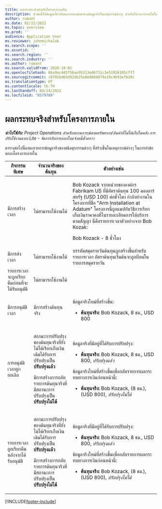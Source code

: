```yaml
---
title: ผลกระทบจริงสำหรับโครงการภายใน
description: หัวข้อนี้ให้ข้อมูลเกี่ยวกับผลกระทบต่อตารางข้อมูลจริงในเหตุการณ์ต่างๆ สำหรับโครงการภายในใน Microsoft Dynamics 365 Project Operations
author: rumant
ms.date: 02/22/2022
ms.topic: overview
ms.prod: ''
audience: Application User
ms.reviewer: johnmichalak
ms.search.scope: ''
ms.assetid: ''
ms.search.region: ''
ms.search.industry: ''
ms.author: rumant
ms.search.validFrom: 2020-10-01
ms.openlocfilehash: 66a9ac4d2f56ae95313ed6731c3e51926105cff7
ms.sourcegitcommit: c0792bd65d92db25e0e8864879a19c4b93efb10c
ms.translationtype: HT
ms.contentlocale: th-TH
ms.lasthandoff: 04/14/2022
ms.locfileid: "8579789"
---
```

# <a name="actuals-impact-for-an-internal-project"></a>ผลกระทบจริงสำหรับโครงการภายใน

_**นำไปใช้กับ:** Project Operations สำหรับสถานการณ์ตามทรัพยากร/สินค้าที่ไม่ได้เก็บในคลัง การปรับใช้งานแบบ Lite - จัดการกับการออกใบแจ้งหนี้ชั่วคราว_

ตารางต่อไปนี้แสดงรายการข้อมูลจริงของชนิดธุรกรรมต่างๆ ที่สร้างขึ้นในเหตุการณ์ต่างๆ ในการทำข้อตกลงโครงการภายใน

| กิจกรรมพิเศษ | จำนวนจริงของต้นทุน | ตัวอย่างเช่น |
|---|---|---|
| มีการสร้างเวลา | ไม่สามารถใช้งานได้ | <p>Bob Kozack จากหน่วยขององค์กร Fabrikam US ที่มีอัตราต้นทุน 100 ดอลลาร์สหรัฐ (USD 100) ต่อชั่วโมง กำลังทำงานในโครงการที่ชื่อ "Arm Installation at Adatum" โครงการนี้ถูกแมปกับวิธีการเรียกเก็บเงินราคาคงที่ในรายละเอียดการให้บริการตามสัญญา นี่คือรายการเวลาตัวอย่างจาก Bob Kozak:</p><p>Bob Kozack - 8 ชั่วโมง</p> |
| มีการส่งเวลา | ไม่สามารถใช้งานได้ | บรรทัดสมุดรายวันต้นทุนถูกสร้างขึ้นสำหรับรายการเวลา อัตราต้นทุนเริ่มต้นจะถูกป้อนในรายการสมุดรายวัน |
| รายการเวลาจะถูกเรียกคืนก่อนที่จะได้รับอนุมัติ | ไม่สามารถใช้งานได้ | |
| มีการอนุมัติเวลา | มีการสร้างต้นทุนจริง | <p>ข้อมูลจริงใหม่ที่สร้างขึ้น:</p><ul><li>**ต้นทุนจริง:** Bob Kozack, 8 ชม., USD 800</li></ul> |
| การอนุมัติเวลาถูกยกเลิก | <p>สถานะการปรับปรุงของต้นทุนจริงที่ยังไม่ได้เรียกเก็บเงินเดิมได้รับการปรับปรุงเป็น **ปรับปรุงแล้ว**</p><p>มีการสร้างการกลับรายการต้นทุนจริงที่มีสถานะการปรับปรุงเป็น **ปรับปรุงไม่ได้**</p> | <p>ข้อมูลจริงที่มีอยู่ที่ได้รับการปรับปรุง:</p><ul><li>**ต้นทุนจริง:** Bob Kozack, 8 ชม., USD 800, *ปรับปรุงแล้ว*</li></ul><p>ข้อมูลจริงใหม่ที่สร้างขึ้นเพื่อกลับรายการผลกระทบทางการเงินก่อนหน้านี้:</p><ul><li>**ต้นทุนจริง:** Bob Kozack, (8 ชม.), (USD 800), *ปรับปรุงไม่ได้*</li></ul> |
| รายการเวลาถูกเรียกคืนหลังจากได้รับอนุมัติ | <p>สถานะการปรับปรุงของต้นทุนจริงที่ยังไม่ได้เรียกเก็บเงินเดิมได้รับการปรับปรุงเป็น **ปรับปรุงแล้ว**</p><p>มีการสร้างการกลับรายการต้นทุนจริงที่มีสถานะการปรับปรุงเป็น **ปรับปรุงไม่ได้**</p> | <p>ข้อมูลจริงที่มีอยู่ที่ได้รับการปรับปรุง:</p><ul><li>**ต้นทุนจริง:** Bob Kozack, 8 ชม., USD 800, *ปรับปรุงแล้ว*</li></ul><p>ข้อมูลจริงใหม่ที่สร้างขึ้นเพื่อกลับรายการผลกระทบทางการเงินก่อนหน้านี้:</p><ul><li>**ต้นทุนจริง:** Bob Kozack, (8 ชม.), (USD 800), *ปรับปรุงไม่ได้*</li></ul> |

[!INCLUDE[footer-include](../includes/footer-banner.md)]
